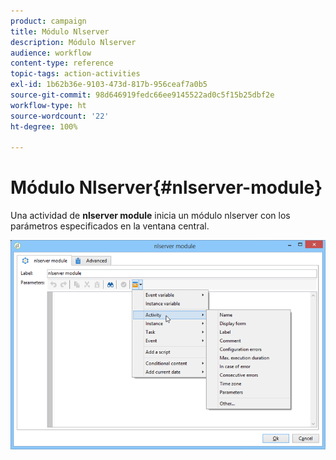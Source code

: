 ```yaml
---
product: campaign
title: Módulo Nlserver
description: Módulo Nlserver
audience: workflow
content-type: reference
topic-tags: action-activities
exl-id: 1b62b36e-9103-473d-817b-956ceaf7a0b5
source-git-commit: 98d646919fedc66ee9145522ad0c5f15b25dbf2e
workflow-type: ht
source-wordcount: '22'
ht-degree: 100%

---
```


# Módulo Nlserver{#nlserver-module}

Una actividad de **nlserver module** inicia un módulo nlserver con los parámetros especificados en la ventana central.

![](assets/nlserver_module_edit.png)

